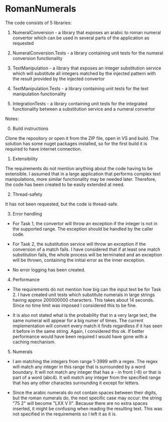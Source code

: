 # RomanNumerals

The code consists of 5 libraries:

1. NumeralConversion - a library that exposes an arabic to roman numeral convertor which can be used in several parts of the application as requested

2. NumeralConversion.Tests - a library containing unit tests for the numeral conversion functionality

3. TextManipulation - a library that exposes an integer substitution service which will substitute all integers matched by the injected pattern with the result provided by the injected convertor

4. TextManipulation.Tests - a library containing unit tests for the text manipulation functionality

5. IntegrationTests - a library containing unit tests for the integrated functionality between a substitution service and a numeral convertor

Notes:

0. Build instructions
 
 Clone the repository or open it from the ZIP file, open in VS and build. The solution has some nuget packages installed, so for the first build it is required to have internet connection.

1. Extensibility
 
 The requirements do not mention anything about the code having to be extensible. I assumed that in a large application that performs complex text manipulations, more similar functionality may be needed later. Therefore, the code has been created to be easily extended at need.

2. Thread-safety
 
 It has not been requested, but the code is thread-safe.

3. Error handling

 - For Task 1, the convertor will throw an exception if the integer is not in the supported range. The exception should be handled by the caller code.

 - For Task 2, the substitution service will throw an exception if the conversion of a match fails. I have considered that if at least one match substitution fails, the whole process will be terminated and an exception will be thrown, containing the initial error as the inner exception.

 - No error logging has been created.

4. Performance

 - The requirements do not mention how big can the input text be for Task 2. I have created unit tests which substitute numerals in large strings having approx 200000000 characters. This takes about 14 seconds. Since no time limit was imposed I considered this to be fine. 

 - It is also not stated what is the probability that in a very large text, the same numeral will appear for a big numer of times. The current implementation will convert every match it finds regardless if it has seen it before in the same string. Again, I considered this ok. If better performance would have been required I would have gone with a caching mechanism.

5. Numerals

 - I am matching the integers from range 1-3999 with a regex. The regex will match any integer in this range that is surrounded by a word boundary. It will not match any integer that has a - in front (-6) or that is part of a word (abc4). It will match any integer from the specified range that has any other charactes surrounding it except for letters.

 - Since the arabic numerals do not contain spaces between their digits, but the roman numerals do, the next specific case may occur: the string "75 2" will become "LXX V II". Because there are no extra spaces inserted, it might be confusing when reading the resulting text. This was not specified in the requirements so I left it as it is.